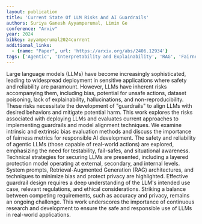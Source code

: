 ```yaml
---
layout: publication
title: 'Current State Of LLM Risks And AI Guardrails'
authors: Suriya Ganesh Ayyamperumal, Limin Ge
conference: "Arxiv"
year: 2024
bibkey: ayyamperumal2024current
additional_links:
  - {name: "Paper", url: 'https://arxiv.org/abs/2406.12934'}
tags: ['Agentic', 'Interpretability and Explainability', 'RAG', 'Fairness', 'Applications', 'Model Architecture', 'Prompting', 'Bias Mitigation', 'Reinforcement Learning', 'Ethics and Bias', 'Interpretability', 'Responsible AI']
---
```

Large language models (LLMs) have become increasingly sophisticated, leading
to widespread deployment in sensitive applications where safety and reliability
are paramount. However, LLMs have inherent risks accompanying them, including
bias, potential for unsafe actions, dataset poisoning, lack of explainability,
hallucinations, and non-reproducibility. These risks necessitate the
development of "guardrails" to align LLMs with desired behaviors and mitigate
potential harm.
  This work explores the risks associated with deploying LLMs and evaluates
current approaches to implementing guardrails and model alignment techniques.
We examine intrinsic and extrinsic bias evaluation methods and discuss the
importance of fairness metrics for responsible AI development. The safety and
reliability of agentic LLMs (those capable of real-world actions) are explored,
emphasizing the need for testability, fail-safes, and situational awareness.
  Technical strategies for securing LLMs are presented, including a layered
protection model operating at external, secondary, and internal levels. System
prompts, Retrieval-Augmented Generation (RAG) architectures, and techniques to
minimize bias and protect privacy are highlighted.
  Effective guardrail design requires a deep understanding of the LLM's
intended use case, relevant regulations, and ethical considerations. Striking a
balance between competing requirements, such as accuracy and privacy, remains
an ongoing challenge. This work underscores the importance of continuous
research and development to ensure the safe and responsible use of LLMs in
real-world applications.
